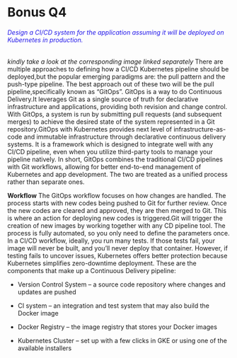 # Bonus Q4

###### <span style="color:#2318ea">Design a CI/CD system for the application assuming it will be deployed on Kubernetes in production.</span>
*kindly take a look at the corresponding image linked separately* 
There are multiple approaches to defining how a CI/CD Kubernetes pipeline should be deployed,but the popular emerging paradigms are: the pull pattern and the push-type pipeline. The best approach out of these two will be the pull pipeline,specifically known as “GitOps”.
GitOps is a way to do Continuous Delivery.It leverages Git as a single source of truth for declarative infrastructure and applications, providing both revision and change control. With GitOps, a system is run by submitting pull requests (and subsequent merges) to achieve the desired state of the system represented in a Git repository.GitOps with Kubernetes provides next level of infrastructure-as-code and immutable infrastructure through declarative continuous delivery systems. It is a framework which is designed to integrate well with any CI/CD pipeline, even when you utilize third-party tools to manage your pipeline natively. In short, GitOps combines the traditional CI/CD pipelines with Git workflows, allowing for better end-to-end management of Kubernetes and app development. The two are treated as a unified process rather than separate ones.

**Workflow**
The GitOps workflow focuses on how changes are handled. The process starts with new codes being pushed to Git for further review. Once the new codes are cleared and approved, they are then merged to Git. This is where an action for deploying new codes is triggered.Git will trigger the creation of new images by working together with any CD pipeline tool. The process is fully automated, so you only need to define the parameters once. 
In a CI/CD workflow, ideally, you run many tests. If those tests fail, your image will never be built, and you’ll never deploy that container. However, if testing fails to uncover issues, Kubernetes offers better protection because Kubernetes simplifies zero-downtime deployment.
These are the components that make up a Continuous Delivery pipeline:

* Version Control System – a source code repository where changes and updates are pushed

* CI system – an integration and test system that may also build the Docker image

* Docker Registry – the image registry that stores your Docker images

* Kubernetes Cluster – set up with a few clicks in GKE or using one of the available installers
